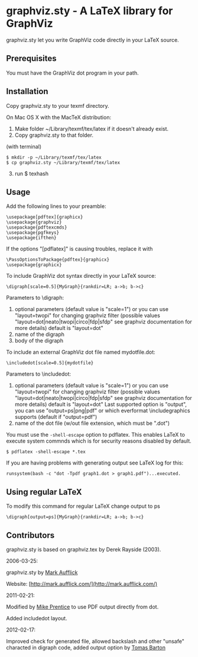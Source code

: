 graphviz.sty - A LaTeX library for GraphViz
===============================================

graphviz.sty let you write GraphViz code directly in your LaTeX source.

Prerequisites
-------------

You must have the GraphViz dot program in your path.

Installation
------------

Copy graphviz.sty to your texmf directory.

On Mac OS X with the MacTeX distribution:

1. Make folder ~/Library/texmf/tex/latex if it doesn't already exist.
2. Copy graphviz.sty to that folder.

(with terminal)

    $ mkdir -p ~/Library/texmf/tex/latex
    $ cp graphviz.sty ~/Library/texmf/tex/latex

3. run 
    $ texhash

Usage
-----

Add the following lines to your preamble:

    \usepackage[pdftex]{graphicx}
    \usepackage{graphviz}
    \usepackage{pdftexcmds}
    \usepackage{pgfkeys}
    \usepackage{ifthen}

If the options "[pdflatex]" is causing troubles, replace it with 

    \PassOptionsToPackage{pdftex}{graphicx}
    \usepackage{graphicx}

To include GraphViz dot syntax directly in your LaTeX source:

    \digraph[scale=0.5]{MyGraph}{rankdir=LR; a->b; b->c}

Parameters to \digraph:

1. optional parameters (default value is "scale=1") or you can use "layout=twopi"
for changing graphviz filter  (possible values "layout=dot|neato|twopi|circo|fdp|sfdp" see graphviz documentation for more details)
default is "layout=dot"
2. name of the digraph
3. body of the digraph

To include an external GraphViz dot file named mydotfile.dot:

    \includedot[scale=0.5]{mydotfile}

Parameters to \includedot:

1. optional parameters (default value is "scale=1") or you can use "layout=twopi"
for changing graphviz filter  (possible values "layout=dot|neato|twopi|circo|fdp|sfdp" see graphviz documentation for more details)
default is "layout=dot"
Last supported option is "output", you can use "output=ps|png|pdf" or which everformat \includegraphics supports (default if "output=pdf")
2. name of the dot file (w/out file extension, which must be ".dot")

You must use the `-shell-escape` option to pdflatex. This enables LaTeX to execute system commnds which is for security reasons disabled by default.

    $ pdflatex -shell-escape *.tex

If you are having problems with generating output see LaTeX log for this:

    runsystem(bash -c "dot -Tpdf graph1.dot > graph1.pdf")...executed.

Using regular LaTeX
-------------------

To modify this command for regular LaTeX change output to ps

    \digraph[output=ps]{MyGraph}{rankdir=LR; a->b; b->c}

   
Contributors
------------

graphviz.sty is based on graphviz.tex by Derek Rayside (2003).

2006-03-25:

graphviz.sty by [Mark Aufflick](mailto:mark@aufflick.com)

Website: [http://mark.aufflick.com/](http://mark.aufflick.com/)

2011-02-21:

Modified by [Mike Prentice](mailto:mjp44@buffalo.edu) to
use PDF output directly from dot.

Added includedot layout.

2012-02-17:

Improved check for generated file, allowed backslash and other "unsafe" characted in digraph code,
added output option 
by [Tomas Barton](mailto:barton.tomas@gmail.com)
